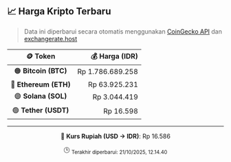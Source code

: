 

<!-- HARGA_KRIPTO -->
## 📈 Harga Kripto Terbaru

> Data ini diperbarui secara otomatis menggunakan [CoinGecko API](https://www.coingecko.com/) dan [exchangerate.host](https://exchangerate.host/)

<div align="center">

| 🪙 Token | 💰 Harga (IDR) |
|:------:|---------------:|
| 🟠 **Bitcoin (BTC)**   | Rp 1.786.689.258 |
| 🔵 **Ethereum (ETH)**  | Rp 63.925.231 |
| 🟣 **Solana (SOL)**    | Rp 3.044.419 |
| 🟢 **Tether (USDT)**   | Rp 16.598 |

---

💱 **Kurs Rupiah (USD → IDR)**: Rp 16.586

🕒 <sub>Terakhir diperbarui: 21/10/2025, 12.14.40</sub>

</div>
<!-- /HARGA_KRIPTO -->